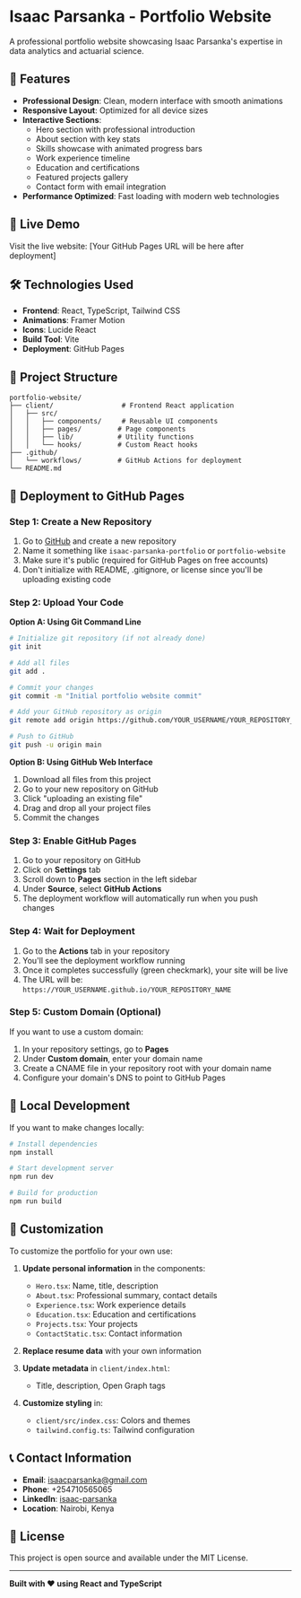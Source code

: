 # Isaac Parsanka - Portfolio Website

A professional portfolio website showcasing Isaac Parsanka's expertise in data analytics and actuarial science.

## 🌟 Features

- **Professional Design**: Clean, modern interface with smooth animations
- **Responsive Layout**: Optimized for all device sizes
- **Interactive Sections**: 
  - Hero section with professional introduction
  - About section with key stats
  - Skills showcase with animated progress bars
  - Work experience timeline
  - Education and certifications
  - Featured projects gallery
  - Contact form with email integration
- **Performance Optimized**: Fast loading with modern web technologies

## 🚀 Live Demo

Visit the live website: [Your GitHub Pages URL will be here after deployment]

## 🛠️ Technologies Used

- **Frontend**: React, TypeScript, Tailwind CSS
- **Animations**: Framer Motion
- **Icons**: Lucide React
- **Build Tool**: Vite
- **Deployment**: GitHub Pages

## 📁 Project Structure

```
portfolio-website/
├── client/                 # Frontend React application
│   ├── src/
│   │   ├── components/     # Reusable UI components
│   │   ├── pages/         # Page components
│   │   ├── lib/           # Utility functions
│   │   └── hooks/         # Custom React hooks
├── .github/
│   └── workflows/         # GitHub Actions for deployment
└── README.md
```

## 🚀 Deployment to GitHub Pages

### Step 1: Create a New Repository

1. Go to [GitHub](https://github.com) and create a new repository
2. Name it something like `isaac-parsanka-portfolio` or `portfolio-website`
3. Make sure it's public (required for GitHub Pages on free accounts)
4. Don't initialize with README, .gitignore, or license since you'll be uploading existing code

### Step 2: Upload Your Code

**Option A: Using Git Command Line**

```bash
# Initialize git repository (if not already done)
git init

# Add all files
git add .

# Commit your changes
git commit -m "Initial portfolio website commit"

# Add your GitHub repository as origin
git remote add origin https://github.com/YOUR_USERNAME/YOUR_REPOSITORY_NAME.git

# Push to GitHub
git push -u origin main
```

**Option B: Using GitHub Web Interface**

1. Download all files from this project
2. Go to your new repository on GitHub
3. Click "uploading an existing file"
4. Drag and drop all your project files
5. Commit the changes

### Step 3: Enable GitHub Pages

1. Go to your repository on GitHub
2. Click on **Settings** tab
3. Scroll down to **Pages** section in the left sidebar
4. Under **Source**, select **GitHub Actions**
5. The deployment workflow will automatically run when you push changes

### Step 4: Wait for Deployment

1. Go to the **Actions** tab in your repository
2. You'll see the deployment workflow running
3. Once it completes successfully (green checkmark), your site will be live
4. The URL will be: `https://YOUR_USERNAME.github.io/YOUR_REPOSITORY_NAME`

### Step 5: Custom Domain (Optional)

If you want to use a custom domain:

1. In your repository settings, go to **Pages**
2. Under **Custom domain**, enter your domain name
3. Create a CNAME file in your repository root with your domain name
4. Configure your domain's DNS to point to GitHub Pages

## 🔧 Local Development

If you want to make changes locally:

```bash
# Install dependencies
npm install

# Start development server
npm run dev

# Build for production
npm run build
```

## 📝 Customization

To customize the portfolio for your own use:

1. **Update personal information** in the components:
   - `Hero.tsx`: Name, title, description
   - `About.tsx`: Professional summary, contact details
   - `Experience.tsx`: Work experience details
   - `Education.tsx`: Education and certifications
   - `Projects.tsx`: Your projects
   - `ContactStatic.tsx`: Contact information

2. **Replace resume data** with your own information

3. **Update metadata** in `client/index.html`:
   - Title, description, Open Graph tags

4. **Customize styling** in:
   - `client/src/index.css`: Colors and themes
   - `tailwind.config.ts`: Tailwind configuration

## 📞 Contact Information

- **Email**: isaacparsanka@gmail.com
- **Phone**: +254710565065
- **LinkedIn**: [isaac-parsanka](https://www.linkedin.com/in/isaac-parsanka/)
- **Location**: Nairobi, Kenya

## 📄 License

This project is open source and available under the MIT License.

---

**Built with ❤️ using React and TypeScript**